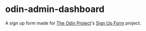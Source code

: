 # odin-admin-dashboard

A sign up form made for [The Odin Project](https://www.theodinproject.com)'s [Sign Up Form](https://www.theodinproject.com/lessons/node-path-intermediate-html-and-css-admin-dashboard) project.

